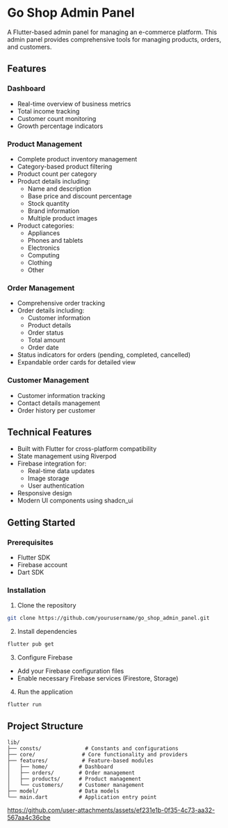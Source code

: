 # Go Shop Admin Panel

A Flutter-based admin panel for managing an e-commerce platform. This admin panel provides comprehensive tools for managing products, orders, and customers.

## Features

### Dashboard
- Real-time overview of business metrics
- Total income tracking
- Customer count monitoring
- Growth percentage indicators

### Product Management
- Complete product inventory management
- Category-based product filtering
- Product count per category
- Product details including:
  - Name and description
  - Base price and discount percentage
  - Stock quantity
  - Brand information
  - Multiple product images
- Product categories:
  - Appliances
  - Phones and tablets
  - Electronics
  - Computing
  - Clothing
  - Other

### Order Management
- Comprehensive order tracking
- Order details including:
  - Customer information
  - Product details
  - Order status
  - Total amount
  - Order date
- Status indicators for orders (pending, completed, cancelled)
- Expandable order cards for detailed view

### Customer Management
- Customer information tracking
- Contact details management
- Order history per customer

## Technical Features
- Built with Flutter for cross-platform compatibility
- State management using Riverpod
- Firebase integration for:
  - Real-time data updates
  - Image storage
  - User authentication
- Responsive design
- Modern UI components using shadcn_ui

## Getting Started

### Prerequisites
- Flutter SDK
- Firebase account
- Dart SDK

### Installation
1. Clone the repository
```bash
git clone https://github.com/yourusername/go_shop_admin_panel.git
```

2. Install dependencies
```bash
flutter pub get
```

3. Configure Firebase
- Add your Firebase configuration files
- Enable necessary Firebase services (Firestore, Storage)

4. Run the application
```bash
flutter run
```

## Project Structure
```
lib/
├── consts/              # Constants and configurations
├── core/               # Core functionality and providers
├── features/           # Feature-based modules
│   ├── home/          # Dashboard
│   ├── orders/        # Order management
│   ├── products/      # Product management
│   └── customers/     # Customer management
├── model/             # Data models
└── main.dart          # Application entry point
```



https://github.com/user-attachments/assets/ef231e1b-0f35-4c73-aa32-567aa4c36cbe

